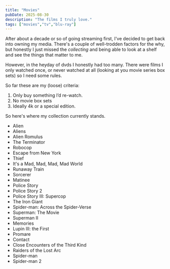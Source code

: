 ```yaml
---
title: "Movies"
pubDate: 2025-08-30
description: "The films I truly love."
tags: ["movies","tv","blu-ray"]
---
```


After about a decade or so of going streaming first, I've decided to get back into owning my media. There's a couple of well-trodden factors for the why, but honestly I just missed the _collecting_ and being able to look at a shelf and see the things that matter to me.

However, in the heyday of dvds I honestly had too many. There were films I only watched once, or never watched at all (looking at you movie series box sets) so I need some rules.

So far these are my (loose) criteria:

1. Only buy something I’d re-watch.
2. No movie box sets
3. Ideally 4k or a special edition.

So here's where my collection currently stands.

- Alien
- Aliens
- Alien Romulus
- The Terminator
- Robocop
- Escape from New York
- Thief
- It's a Mad, Mad, Mad, Mad World
- Runaway Train
- Sorcerer
- Matinee
- Police Story
- Police Story 2
- Police Story III: Supercop
- The Iron Giant
- Spider-man: Across the Spider-Verse
- Superman: The Movie
- Superman II
- Memories
- Lupin III: the First
- Promare
- Contact
- Close Encounters of the Third Kind
- Raiders of the Lost Arc
- Spider-man
- Spider-man 2
